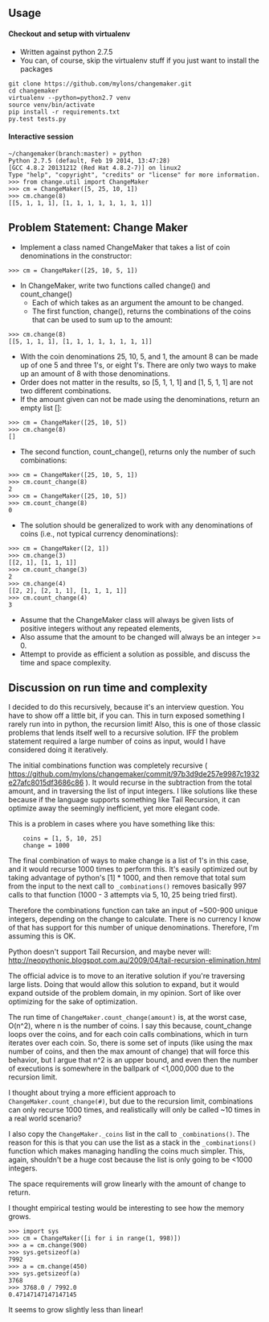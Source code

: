 ## Usage
#### Checkout and setup with virtualenv
* Written against python 2.7.5
* You can, of course, skip the virtualenv stuff if you just want to install the packages
```
git clone https://github.com/mylons/changemaker.git
cd changemaker
virtualenv --python=python2.7 venv
source venv/bin/activate
pip install -r requirements.txt
py.test tests.py
```
#### Interactive session
```
~/changemaker(branch:master) » python
Python 2.7.5 (default, Feb 19 2014, 13:47:28)
[GCC 4.8.2 20131212 (Red Hat 4.8.2-7)] on linux2
Type "help", "copyright", "credits" or "license" for more information.
>>> from change.util import ChangeMaker
>>> cm = ChangeMaker([5, 25, 10, 1])
>>> cm.change(8)
[[5, 1, 1, 1], [1, 1, 1, 1, 1, 1, 1, 1]]
```


## Problem Statement: Change Maker

* Implement a class named ChangeMaker that takes a list of coin denominations in the constructor:
```
>>> cm = ChangeMaker([25, 10, 5, 1])
```
* In ChangeMaker, write two functions called change() and count_change() 
  * Each of which takes as an argument the amount to be changed. 
  * The first function, change(), returns the combinations of the coins that can be used to sum up
    to the amount:
```
>>> cm.change(8)
[[5, 1, 1, 1], [1, 1, 1, 1, 1, 1, 1, 1]]
```
* With the coin denominations 25, 10, 5, and 1, the amount 8 can be made up of one 5 and three 1's, or eight 1's. There are only two ways to make up an amount of 8 with those denominations. 
* Order does not matter in the results, so [5, 1, 1, 1] and [1, 5, 1, 1] are not two different combinations.
* If the amount given can not be made using the denominations, return an empty list []:
```
>>> cm = ChangeMaker([25, 10, 5])
>>> cm.change(8)
[]
```
* The second function, count_change(), returns only the number of such combinations:
```
>>> cm = ChangeMaker([25, 10, 5, 1])
>>> cm.count_change(8)
2
>>> cm = ChangeMaker([25, 10, 5])
>>> cm.count_change(8)
0
```
* The solution should be generalized to work with any denominations of coins (i.e., not typical currency denominations):
```
>>> cm = ChangeMaker([2, 1])
>>> cm.change(3)
[[2, 1], [1, 1, 1]]
>>> cm.count_change(3)
2
>>> cm.change(4)
[[2, 2], [2, 1, 1], [1, 1, 1, 1]]
>>> cm.count_change(4)
3
```
* Assume that the ChangeMaker class will always be given lists of positive integers without any repeated elements,
* Also assume that the amount to be changed will always be an integer >= 0.
* Attempt to provide as efficient a solution as possible, and discuss the time and space complexity.

## Discussion on run time and complexity

I decided to do this recursively, because it's an interview question. You have to show off a little bit,
if you can. This in turn exposed something I rarely run into in python, the recursion limit! Also, this 
is one of those classic problems that lends itself well to a recursive solution. IFF the problem statement
required a large number of coins as input, would I have considered doing it iteratively.

The initial combinations function was completely recursive ( https://github.com/mylons/changemaker/commit/97b3d9de257e9987c1932e27afc8015df3686c86 ). It would recurse in the subtraction
from the total amount, and in traversing the list of input integers. I like solutions like these
because if the language supports something like Tail Recursion, it can optimize away the
seemingly inefficient, yet more elegant code.

This is a problem in cases where you have something like this:
```
    coins = [1, 5, 10, 25]
    change = 1000
```
The final combination of ways to make change is a list of 1's in this case,
and it would recurse 1000 times to perform this. It's easily optimized out by taking advantage of python's
[1] * 1000, and then remove that total sum from the input to the next call to ```_combinations()``` removes basically
997 calls to that function (1000 - 3 attempts via 5, 10, 25 being tried first).

Therefore the combinations function can take an input of ~500-900 unique integers, depending on the change to calculate. 
There is no currency I know of that has support for this number of unique denominations. Therefore, I'm assuming
this is OK. 

Python doesn't support Tail Recursion, and maybe never will: http://neopythonic.blogspot.com.au/2009/04/tail-recursion-elimination.html

The official advice is to move to an iterative solution if you're traversing large lists. Doing that would allow
this solution to expand, but it would expand outside of the problem domain, in my opinion. Sort of like over optimizing
for the sake of optimization.

The run time of ```ChangeMaker.count_change(amount)``` is, at the worst case, O(n^2), where n is the number of coins. 
I say this because, count_change loops over the coins, and for each coin calls combinations, which in turn iterates
over each coin. So, there is some set of inputs (like using the max number of coins, and then the max amount of change) 
that will force this behavior, but I argue that n^2 is an upper bound, and 
even then the number of executions is somewhere in the ballpark of <1,000,000 due to the recursion limit.

I thought about trying a more efficient approach to ```ChangeMaker.count_change(#)```, but due to the
recursion limit, combinations can only recurse 1000 times, and realistically will only be called
~10 times in a real world scenario?

I also copy the ```ChangeMaker._coins``` list in the call to ```_combinations()```. The reason for this
is that you can use the list as a stack in the ```_combinations()``` function which makes 
managing handling the coins much simpler. This, again, shouldn't be a huge cost because the list is only
going to be <1000 integers. 

The space requirements will grow linearly with the amount of change to return.

I thought empirical testing would be interesting to see how the memory grows.  
```
>>> import sys
>>> cm = ChangeMaker([i for i in range(1, 998)])
>>> a = cm.change(900)
>>> sys.getsizeof(a)
7992
>>> a = cm.change(450)
>>> sys.getsizeof(a)
3768
>>> 3768.0 / 7992.0 
0.47147147147147145
```
It seems to grow slightly less than linear! 



